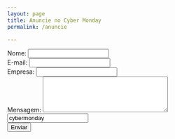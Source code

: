 ```yaml
---
layout: page
title: Anuncie no Cyber Monday
permalink: /anuncie

---
```


<section>
  <form data-feedback="Mensagem enviada com sucesso! Agradecemos pelo interesse. Em breve nossa equipe comercial entrará em contato com sua empresa. Obrigado." method="post" action="http://3.212.170.97:3000/advertise/" class="block max-w-xl pb-8">
    <div>
      <label class="block font-light tracking-wide text-gray-800 mb-2" for="grid-first-name">
        Nome:
      </label>
      <input required name="advertisename" type="text" class="appearance-none block w-full text-gray-700 border shadow-inner border-gray-200 rounded-xl py-2 px-2 mb-3 leading-tight focus:outline-none focus:bg-white focus:shadow-focus" />
    </div>
    <div class="flex flex-wrap -mx-3 mb-6">
      <div class="w-full md:w-1/2 px-3 mb-6 md:mb-0">
        <label class="block font-light tracking-wide text-gray-800 mb-2" for="grid-first-name">
          E-mail:
        </label>
        <input name="advertiseemail" type="text" required class="appearance-none block border-gray-200 w-full shadow-inner text-gray-700 border rounded-xl py-2 px-2 mb-3 leading-tight focus:outline-none focus:bg-white focus:shadow-focus" id="grid-first-name" type="text">
      </div>
      <div class="w-full md:w-1/2 px-3">
        <label class="block font-light tracking-wide text-gray-800 mb-2">
          Empresa:
        </label>
        <input name="advertisecompany" type="text" class="appearance-none block border-gray-200 w-full shadow-inner text-gray-700 border rounded-xl py-2 px-2 mb-3 leading-tight focus:outline-none focus:bg-white focus:shadow-focus" id="grid-last-name" type="text">
      </div>
    </div>
    <div>
      <label class="block font-light tracking-wide text-gray-800 mb-2">
        Mensagem:
      </label>
      <textarea name="advertisemessage" type="text" class="appearance-none resize-none block w-full text-gray-700 border border-gray-200 shadow-inner rounded-xl py-3 px-4 leading-tight focus:outline-none focus:bg-white focus:border-gray-500 focus:shadow-focus" rows="5" cols="33">
      </textarea>
    </div>
    <div class="hidden">
      <input type="required" name="advertisesource" value="cybermonday" />
    </div>
    <div class="flex justify-center pt-4">
      <button type="submit" class="py-2 px-12 bg-gradient-to-r from-green-100 to-green-300 text-white rounded-2xl py-2 hover:opacity-80">Enviar</button>
    </div>
  </form>
</section>